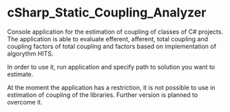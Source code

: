 # cSharp_Static_Coupling_Analyzer

Console application for the estimation of coupling of classes of C# projects. The application is able to evaluate efferent, afferent, total coupling and coupling factors of total coupling and factors based on implementation of algorythm HITS.

In order to use it, run application and specify path to solution you want to estimate.

At the moment the application has a restriction, it is not possible to use in estimation of coupling of the libraries. Further version is planned to overcome it.
